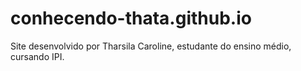 # conhecendo-thata.github.io
Site desenvolvido por Tharsila Caroline, estudante do ensino médio, cursando IPI.
